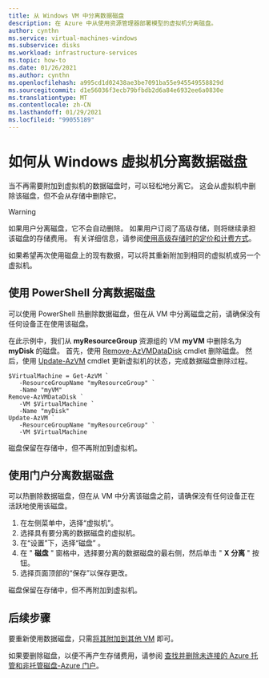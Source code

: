 ```yaml
---
title: 从 Windows VM 中分离数据磁盘
description: 在 Azure 中从使用资源管理器部署模型的虚拟机分离磁盘。
author: cynthn
ms.service: virtual-machines-windows
ms.subservice: disks
ms.workload: infrastructure-services
ms.topic: how-to
ms.date: 01/26/2021
ms.author: cynthn
ms.openlocfilehash: a995cd1d02438ae3be7091ba55e945549558829d
ms.sourcegitcommit: d1e56036f3ecb79bfbdb2d6a84e6932ee6a0830e
ms.translationtype: MT
ms.contentlocale: zh-CN
ms.lasthandoff: 01/29/2021
ms.locfileid: "99055189"
---
```

# <a name="how-to-detach-a-data-disk-from-a-windows-virtual-machine"></a>如何从 Windows 虚拟机分离数据磁盘

当不再需要附加到虚拟机的数据磁盘时，可以轻松地分离它。 这会从虚拟机中删除该磁盘，但不会从存储中删除它。

> [!WARNING]
> 如果用户分离磁盘，它不会自动删除。 如果用户订阅了高级存储，则将继续承担该磁盘的存储费用。 有关详细信息，请参阅[使用高级存储时的定价和计费方式](../disks-types.md#billing)。

如果希望再次使用磁盘上的现有数据，可以将其重新附加到相同的虚拟机或另一个虚拟机。

 

## <a name="detach-a-data-disk-using-powershell"></a>使用 PowerShell 分离数据磁盘

可以使用 PowerShell 热删除数据磁盘，但在从 VM 中分离磁盘之前，请确保没有任何设备正在使用该磁盘。

在此示例中，我们从 **myResourceGroup** 资源组的 VM **myVM** 中删除名为 **myDisk** 的磁盘。 首先，使用 [Remove-AzVMDataDisk](/powershell/module/az.compute/remove-azvmdatadisk) cmdlet 删除磁盘。 然后，使用 [Update-AzVM](/powershell/module/az.compute/update-azvm) cmdlet 更新虚拟机的状态，完成数据磁盘删除过程。

```azurepowershell-interactive
$VirtualMachine = Get-AzVM `
   -ResourceGroupName "myResourceGroup" `
   -Name "myVM"
Remove-AzVMDataDisk `
   -VM $VirtualMachine `
   -Name "myDisk"
Update-AzVM `
   -ResourceGroupName "myResourceGroup" `
   -VM $VirtualMachine
```

磁盘保留在存储中，但不再附加到虚拟机。

## <a name="detach-a-data-disk-using-the-portal"></a>使用门户分离数据磁盘

可以热删除数据磁盘，但在从 VM 中分离该磁盘之前，请确保没有任何设备正在活跃地使用该磁盘。

1. 在左侧菜单中，选择“虚拟机”。
1. 选择具有要分离的数据磁盘的虚拟机。
1. 在“设置”下，选择“磁盘” 。
1. 在 " **磁盘** " 窗格中，选择要分离的数据磁盘的最右侧，然后单击 " **X 分离** " 按钮。
1. 选择页面顶部的“保存”以保存更改。

磁盘保留在存储中，但不再附加到虚拟机。

## <a name="next-steps"></a>后续步骤

要重新使用数据磁盘，只需[将其附加到其他 VM](attach-managed-disk-portal.md) 即可。

如果要删除磁盘，以便不再产生存储费用，请参阅 [查找并删除未连接的 Azure 托管和非托管磁盘-Azure 门户](../disks-find-unattached-portal.md)。
